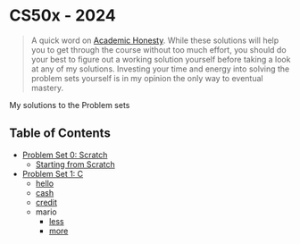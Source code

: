 # CS50x - 2024

> A quick word on [Academic Honesty](https://cs50.harvard.edu/x/2020/honesty/). While these solutions will help you to get through the course without too much effort, you should do your best to figure out a working solution yourself before taking a look at any of my solutions. Investing your time and energy into solving the problem sets yourself is in my opinion the only way to eventual mastery.

My solutions to the Problem sets

## Table of Contents

- [Problem Set 0: Scratch](/pset0)
  * [Starting from Scratch](/pset0)
- [Problem Set 1: C](/pset1)
  * [hello](/pset1/hello)
  * [cash](/pset1/cash)
  * [credit](/pset1/credit)
  * mario
    + [less](/pset1/mario/less)
    + [more](/pset1/mario/more)

